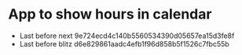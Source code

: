 # App to show hours in calendar

- Last before next 9e724ecd4c140b5560534390d05657ea15d3fe8f
- Last before blitz d6e829861aadc4efb1f96d858b5f1526c7fbc55b
